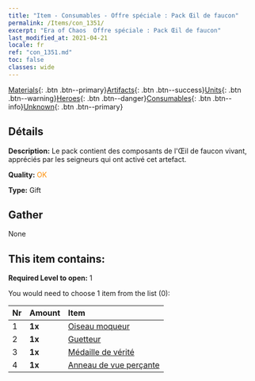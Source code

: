 ```yaml
---
title: "Item - Consumables - Offre spéciale : Pack Œil de faucon"
permalink: /Items/con_1351/
excerpt: "Era of Chaos  Offre spéciale : Pack Œil de faucon"
last_modified_at: 2021-04-21
locale: fr
ref: "con_1351.md"
toc: false
classes: wide
---
```

 [Materials](/fr/Items/){: .btn .btn--primary}[Artifacts](/fr/Items/Artifacts/){: .btn .btn--success}[Units](/fr/Items/Units/){: .btn .btn--warning}[Heroes](/fr/Items/Heroes/){: .btn .btn--danger}[Consumables](/fr/Items/Consumables/){: .btn .btn--info}[Unknown](/fr/Items/Unknown/){: .btn .btn--primary}

## Détails
 **Description:** Le pack contient des composants de l'Œil de faucon vivant, appréciés par les seigneurs qui ont activé cet artefact.

 **Quality:** <span style="color: #FF8C00">OK</span>

 **Type:** Gift

## Gather

  None

## This item contains:

 **Required Level to open:** 1

 You would need to choose 1 item from the list (0):

  | Nr | Amount |     Item    |
  |:---|:-------|:------------|
  | 1 |  **1x** | [Oiseau moqueur](/fr/Items/art_132/) |  | 
  | 2 |  **1x** | [Guetteur](/fr/Items/art_133/) |  | 
  | 3 |  **1x** | [Médaille de vérité](/fr/Items/art_134/) |  | 
  | 4 |  **1x** | [Anneau de vue perçante](/fr/Items/art_135/) |  | 
